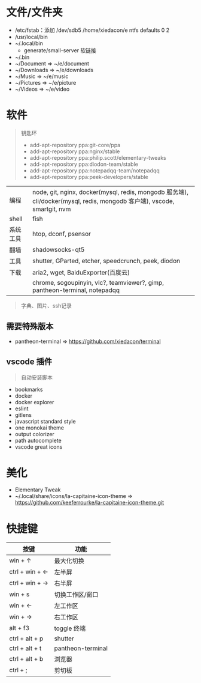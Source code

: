 # 文件/文件夹

* /etc/fstab：添加 /dev/sdb5 /home/xiedacon/e ntfs defaults 0 2
* /usr/local/bin
* ~/.local/bin
  * generate/small-server 软链接
* ~/.bin
* ~/Document => ~/e/document
* ~/Downloads => ~/e/downloads
* ~/Music => ~/e/music
* ~/Pictures => ~/e/picture
* ~/Videos => ~/e/video

# 软件

> 钥匙环
>
> * add-apt-repository ppa:git-core/ppa
> * add-apt-repository ppa:nginx/stable
> * add-apt-repository ppa:philip.scott/elementary-tweaks
> * add-apt-repository ppa:diodon-team/stable
> * add-apt-repository ppa:notepadqq-team/notepadqq
> * add-apt-repository ppa:peek-developers/stable

|||
|--|--|
|编程|node, git, nginx, docker(mysql, redis, mongodb 服务端), cli/docker(mysql, redis, mongodb 客户端), vscode, smartgit, nvm|
|shell|fish|
|系统工具|htop, dconf, psensor|
|翻墙|shadowsocks-qt5|
|工具|shutter, GParted, etcher, speedcrunch, peek, diodon|
|下载|aria2, wget, BaiduExporter(百度云)|
||chrome, sogoupinyin, vlc?, teamviewer?, gimp, pantheon-terminal, notepadqq|

> 字典、图片、ssh记录

## 需要特殊版本

* pantheon-terminal => https://github.com/xiedacon/terminal

## vscode 插件

> 自动安装脚本

* bookmarks
* docker
* docker explorer
* eslint
* gitlens
* javascript standard style
* one monokai theme
* output colorizer
* path autocomplete
* vscode great icons

# 美化

* Elementary Tweak
* ~/.local/share/icons/la-capitaine-icon-theme => https://github.com/keeferrourke/la-capitaine-icon-theme.git

# 快捷键

|按键|功能|
|--|--|
|win + ↑|最大化切换|
|ctrl + win + ←|左半屏|
|ctrl + win + →|右半屏|
|win + s|切换工作区/窗口|
|win + ←|左工作区|
|win + →|右工作区|
|alt + f3|toggle 终端|
|ctrl + alt + p|shutter|
|ctrl + alt + t|pantheon-terminal|
|ctrl + alt + b|浏览器|
|ctrl + ;|剪切板|
